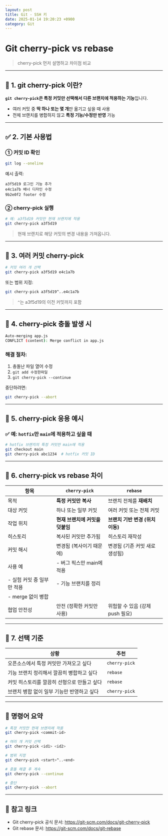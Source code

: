 ```yaml
---
layout: post
title: Git - SSH 키
date: 2025-01-14 19:20:23 +0900
category: Git
---
```

# Git cherry-pick vs rebase  
> cherry-pick 먼저 설명하고 차이점 비교

---

## 🍒 1. git cherry-pick 이란?

**`git cherry-pick`은 특정 커밋만 선택해서 다른 브랜치에 적용하는 기능**입니다.

- 여러 커밋 중 **딱 하나 또는 몇 개**만 옮기고 싶을 때 사용
- 전체 브랜치를 병합하지 않고 **특정 기능/수정만 반영** 가능

---

## ✅ 2. 기본 사용법

### ① 커밋 ID 확인

```bash
git log --oneline
```

예시 출력:

```
a3f5d19 로그인 기능 추가
e4c1a7b 배너 디자인 수정
9b2e0f2 footer 수정
```

### ② cherry-pick 실행

```bash
# 예: a3f5d19 커밋만 현재 브랜치에 적용
git cherry-pick a3f5d19
```

> 현재 브랜치로 해당 커밋의 변경 내용을 가져옵니다.

---

## 🧱 3. 여러 커밋 cherry-pick

```bash
# 커밋 여러 개 선택
git cherry-pick a3f5d19 e4c1a7b
```

또는 범위 지정:

```bash
git cherry-pick a3f5d19^..e4c1a7b
```

> `^`는 a3f5d19의 이전 커밋까지 포함

---

## 🔀 4. cherry-pick 충돌 발생 시

```bash
Auto-merging app.js
CONFLICT (content): Merge conflict in app.js
```

### 해결 절차:

1. 충돌난 파일 열어 수정
2. `git add 수정한파일`
3. `git cherry-pick --continue`

중단하려면:

```bash
git cherry-pick --abort
```

---

## 🧹 5. cherry-pick 응용 예시

### ✅ 예: `hotfix`만 `main`에 적용하고 싶을 때

```bash
# hotfix 브랜치의 특정 커밋만 main에 적용
git checkout main
git cherry-pick abc1234  # hotfix 커밋 ID
```

---

## 🧠 6. cherry-pick vs rebase 차이

| 항목 | `cherry-pick` | `rebase` |
|------|----------------|-----------|
| 목적 | **특정 커밋만 복사** | 브랜치 전체를 **재배치** |
| 대상 커밋 | 하나 또는 일부 커밋 | 여러 커밋 또는 전체 커밋 |
| 작업 위치 | **현재 브랜치에 커밋을 덧붙임** | **브랜치 기반 변경 (위치 이동)** |
| 히스토리 | 복사된 커밋만 추가됨 | 히스토리 재작성 |
| 커밋 해시 | 변경됨 (복사이기 때문에) | 변경됨 (기존 커밋 새로 생성됨) |
| 사용 예 | - 버그 픽스만 main에 적용  
          - 실험 커밋 중 일부만 적용 | - 기능 브랜치를 정리  
          - merge 없이 병합 |
| 협업 안전성 | 안전 (정확한 커밋만 사용) | 위험할 수 있음 (강제 push 필요) |

---

## 🎯 7. 선택 기준

| 상황 | 추천 |
|------|------|
| 오픈소스에서 특정 커밋만 가져오고 싶다 | `cherry-pick` |
| 기능 브랜치 정리해서 깔끔히 병합하고 싶다 | `rebase` |
| 커밋 히스토리를 깔끔히 선형으로 만들고 싶다 | `rebase` |
| 브랜치 병합 없이 일부 기능만 반영하고 싶다 | `cherry-pick` |

---

## 📎 명령어 요약

```bash
# 특정 커밋만 현재 브랜치에 적용
git cherry-pick <commit-id>

# 여러 개 커밋 선택
git cherry-pick <id1> <id2>

# 범위 지정
git cherry-pick <start>^..<end>

# 충돌 해결 후 계속
git cherry-pick --continue

# 중단
git cherry-pick --abort
```

---

## 🔗 참고 링크

- Git cherry-pick 공식 문서: https://git-scm.com/docs/git-cherry-pick
- Git rebase 문서: https://git-scm.com/docs/git-rebase
